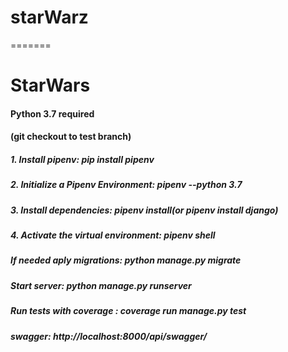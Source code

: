 # starWarz
=======
# StarWars

#### Python 3.7 required
#### (git checkout to test branch)
##### 1. Install pipenv: pip install pipenv
##### 2.  Initialize a Pipenv Environment: pipenv --python 3.7
##### 3. Install dependencies: pipenv install(or pipenv install django)
##### 4. Activate the virtual environment: pipenv shell

##### If needed aply migrations: python manage.py migrate

##### Start server: python manage.py runserver
##### Run tests with coverage : coverage run manage.py test


##### swagger: http://localhost:8000/api/swagger/
